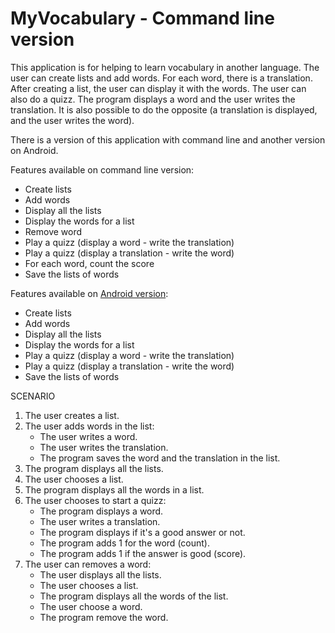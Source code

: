 # MyVocabulary - Command line version

This application is for helping to learn vocabulary in another language. The user can create lists and add words. For each word, there is a translation.
After creating a list, the user can display it with the words.
The user can also do a quizz. The program displays a word and the user writes the translation. It is also possible to do the opposite (a translation is displayed, and the user writes the word).

There is a version of this application with command line and another version on Android.

Features available on command line version: 
- Create lists
- Add words
- Display all the lists
- Display the words for a list
- Remove word
- Play a quizz (display a word - write the translation)
- Play a quizz (display a translation - write the word)
- For each word, count the score
- Save the lists of words


Features available on [Android version](https://github.com/pauline-f/MyVocabularyAndroid):
- Create lists
- Add words
- Display all the lists
- Display the words for a list
- Play a quizz (display a word - write the translation)
- Play a quizz (display a translation - write the word)
- Save the lists of words

SCENARIO
1. The user creates a list.
2. The user adds words in the list:
	-	The user writes a word.
	-	The user writes the translation.
	-	The program saves the word and the translation in the list.
3. The program displays all the lists.
4.	The user chooses a list.
5.	The program displays all the words in a list.
6.	The user chooses to start a quizz:
	-	The program displays a word.
	-	The user writes a translation.
	-	The program displays if it's a good answer or not.
	-	The program adds 1 for the word (count).
	-	The program adds 1 if the answer is good (score).
7.	The user can removes a word:
	-	The user displays all the lists.
	-	The user chooses  a list.
	-	The program displays all the words of the list.
	-	The user choose a word.
	-	The program remove the word.
 
